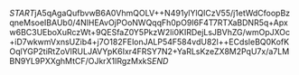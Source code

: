 $START$jA5qAgaQufbvwB6A0VhmQOLV++N491ylYlQlCzV55/j1etWdCfoopBzqneMsoeIBAUb0/4NlHEAvOjPOoNWQqqFh0pO9I6F4T7RTXaBDNR5q+Apxw6BC3UEboXuRczWt+9QESfaZ0Y5PkzW2li0KIRDejLsJBVhZG/wmOpJXOc+iD7wkwmVxnsUZib4+j7O182FElonJALP54F584vdU82l++ECdsleBQ0KofKOqlYGP2tiRtZoVIRULJAVYpK6Ixr4FRSY7N2+YaRLsKzeZX8M2PqU7x/a7LMBN9YL9PXXghMtCF/OJkrX1IRgzMxkS$END$